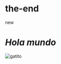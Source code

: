 # the-end
new


# _Hola mundo_

![gatito](https://www.purina-latam.com/sites/g/files/auxxlc391/files/styles/social_share_large/public/Purina%C2%AE%20La%20llegada%20del%20gatito%20a%20casa.jpg?itok=_3VnSPSl)
